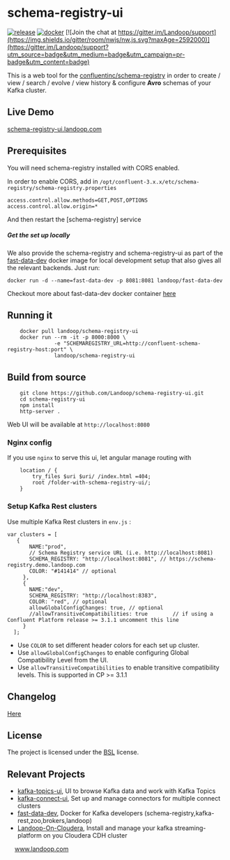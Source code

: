 # schema-registry-ui

[![release](http://github-release-version.herokuapp.com/github/landoop/schema-registry-ui/release.svg?style=flat)](https://github.com/landoop/schema-registry-ui/releases/latest)
[![docker](https://img.shields.io/docker/pulls/landoop/schema-registry-ui.svg?style=flat)](https://hub.docker.com/r/landoop/schema-registry-ui/)
[![Join the chat at https://gitter.im/Landoop/support](https://img.shields.io/gitter/room/nwjs/nw.js.svg?maxAge=2592000)](https://gitter.im/Landoop/support?utm_source=badge&utm_medium=badge&utm_campaign=pr-badge&utm_content=badge)

This is a web tool for the [confluentinc/schema-registry](https://github.com/confluentinc/schema-registry) in order to create / view / search / evolve / view history & configure **Avro** schemas of your Kafka cluster.

## Live Demo
[schema-registry-ui.landoop.com](http://schema-registry-ui.landoop.com)

## Prerequisites
You will need schema-registry installed with CORS enabled.

In order to enable CORS, add in `/opt/confluent-3.x.x/etc/schema-registry/schema-registry.properties`

```
access.control.allow.methods=GET,POST,OPTIONS
access.control.allow.origin=*
```
And then restart the [schema-registry] service

##### Get the set up locally
We also provide the schema-registry and schema-registry-ui as part of the [fast-data-dev](https://github.com/Landoop/fast-data-dev) docker image for local development setup that also gives all the relevant backends. Just run:
```
docker run -d --name=fast-data-dev -p 8081:8081 landoop/fast-data-dev
```
Checkout more about fast-data-dev docker container [here](https://github.com/Landoop/fast-data-dev)

## Running it

```
    docker pull landoop/schema-registry-ui
    docker run --rm -it -p 8000:8000 \
               -e "SCHEMAREGISTRY_URL=http://confluent-schema-registry-host:port" \
               landoop/schema-registry-ui
```

## Build from source

```
    git clone https://github.com/Landoop/schema-registry-ui.git
    cd schema-registry-ui
    npm install
    http-server .
```
Web UI will be available at `http://localhost:8080`

### Nginx config

If you use `nginx` to serve this ui, let angular manage routing with
```
    location / {
        try_files $uri $uri/ /index.html =404;
        root /folder-with-schema-registry-ui/;
    }
```

### Setup Kafka Rest clusters

Use multiple Kafka Rest clusters in `env.js` :
```
var clusters = [
   {
       NAME:"prod",
       // Schema Registry service URL (i.e. http://localhost:8081)
       SCHEMA_REGISTRY: "http://localhost:8081", // https://schema-registry.demo.landoop.com
       COLOR: "#141414" // optional
     },
     {
       NAME:"dev",
       SCHEMA_REGISTRY: "http://localhost:8383",
       COLOR: "red", // optional
       allowGlobalConfigChanges: true, // optional
       //allowTransitiveCompatibilities: true        // if using a Confluent Platform release >= 3.1.1 uncomment this line
     }
  ];

```
* Use `COLOR` to set different header colors for each set up cluster.
* Use `allowGlobalConfigChanges` to enable configuring Global Compatibility Level from the UI.
* Use `allowTransitiveCompatibilities` to enable transitive compatibility levels. This is supported in CP >= 3.1.1

## Changelog
[Here](https://github.com/Landoop/schema-registry-ui/wiki/Changelog)

## License

The project is licensed under the [BSL](http://www.landoop.com/bsl) license.

## Relevant Projects

* [kafka-topics-ui](https://github.com/Landoop/kafka-topics-ui), UI to browse Kafka data and work with Kafka Topics
* [kafka-connect-ui](https://github.com/Landoop/kafka-connect-ui), Set up and manage connectors for multiple connect clusters
* [fast-data-dev](https://github.com/Landoop/fast-data-dev), Docker for Kafka developers (schema-registry,kafka-rest,zoo,brokers,landoop)
* [Landoop-On-Cloudera](https://github.com/Landoop/Landoop-On-Cloudera), Install and manage your kafka streaming-platform on you Cloudera CDH cluster



<img src="http://www.landoop.com/images/landoop-dark.svg" width="13" /> www.landoop.com
